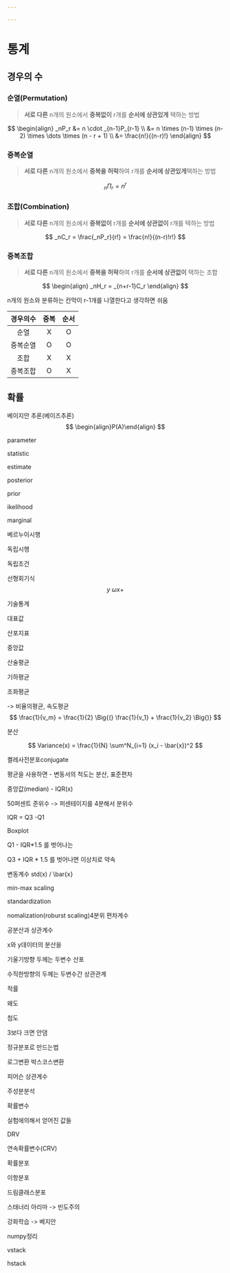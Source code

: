 ```yaml
---

---
```


# 통계

## 경우의 수

### 순열(Permutation)

> **서로 다른** n개의 원소에서 **중복없이** r개를 **순서에 상관있게** 택하는 방법

$$
\begin{align}
_nP_r &= n \cdot _{n-1}P_{r-1} \\
&= n \times (n-1) \times (n-2) \times \dots \times (n - r + 1) \\
&= \frac{n!}{(n-r)!}
\end{align}
$$



### 중복순열

> **서로 다른** n개의 원소에서 **중복을 허락**하여 r개를 **순서에 상관있게**택하는 방법

$$
_n\Pi_r = n^r
$$



### 조합(Combination)

> **서로 다른** n개의 원소에서 **중복없이** r개를 **순서에 상관없이** r개를 택하는 방법

$$
_nC_r = \frac{_nP_r}{r!} = \frac{n!}{(n-r)!r!}
$$



### 중복조합

> **서로 다른** n개의 원소에서 **중복을 허락**하여 r개를 **순서에 상관없이** 택하는 조합

$$
\begin{align}
_nH_r = _{n+r-1}C_r
\end{align}
$$



n개의 원소와 분류하는 칸막이 r-1개를 나열한다고 생각하면 쉬움



| 경우의수 | 중복 | 순서 |
| :------: | :--: | :--: |
|   순열   |  X   |  O   |
| 중복순열 |  O   |  O   |
|   조합   |  X   |  X   |
| 중복조합 |  O   |  X   |



## 확률







베이지안 추론(베이즈추론)
$$
\begin{align}P(A)\end{align}
$$


parameter

statistic

estimate



posterior

prior

ikelihood

marginal



베르누이시행

독립시행



독립조건





선형회기식
$$
y ~ \omega x +
$$















기술통계

대표값

산포지표



중앙값





산술평균

기하평균

조화평균

-> 비율의평균, 속도평균
$$
\frac{1}{v_m} = \frac{1}{2} \Big{(} \frac{1}{v_1} + \frac{1}{v_2} \Big{)}
$$



분산


$$
Variance(x) = \frac{1}{N} \sum^N_{i=1} (x_i - \bar{x})^2
$$




켤레사전분포conjugate

평균을 사용하면 - 변동서의 척도는 분산, 표준편차

중앙값(median) - IQR(x)

50퍼센트 준위수 -> 퍼센테이지를 4분해서 분위수

IQR = Q3 -Q1

Boxplot

Q1 - IQR*1.5 를 벗어나는 

Q3 + IQR * 1.5 를 벗어나면 이상치로 약속







변동계수 std(x) / \bar{x}





min-max scaling

standardization

nomalization(roburst scaling)4분위 편차계수





공분산과 상관계수

x와 y데이터의 분산을 





기울기방향 두께는 두변수 산포

수직한방향의 두께는 두변수간 상관관계







적률



왜도 



첨도

3보다 크면 안댐





정규분포로 만드는법

로그변환 박스코스변환





피어슨 상관계수





주성분분석



















확률변수

실험에의해서 얻어진 값들



DRV

연속확률변수(CRV)







확률분포



이항분포

드림클래스분포









스태너리 아리마 -> 빈도주의

강화학습 -> 베지안





















numpy정리

vstack

hstack

